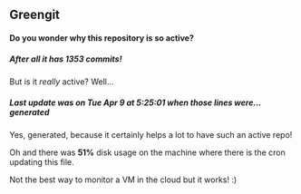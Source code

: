 ## Greengit

#### Do you wonder why this repository is so active?

##### After all it has 1353 commits!

But is it *really* active? Well...

##### Last update was on Tue Apr 9 at 5:25:01 when those lines were... generated

Yes, generated, because it certainly helps a lot to have such an active repo!

Oh and there was **51%** disk usage on the machine
where there is the cron updating this file.

Not the best way to monitor a VM in the cloud but it works! :)
